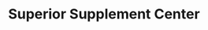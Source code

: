 ---
title: "Superior Supplement Center"
url: /philadelphia/superior-supplement-center/
shop: Nahrungsergänzung
---